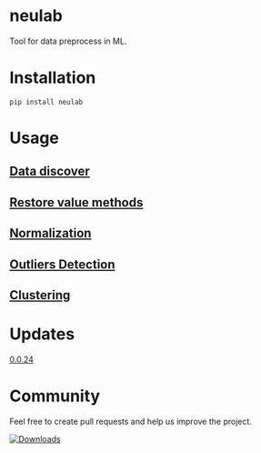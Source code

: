 # neulab
Tool for data preprocess in ML.

# Installation
```
pip install neulab
```
# Usage

## [Data discover](docs/README_discover.md)

## [Restore value methods](docs/README_restore.md)

## [Normalization](docs/README_normalization.md)

## [Outliers Detection](docs/README_out.md)

## [Clustering](docs/README_cluster.md)

# Updates
[0.0.24](docs/vers_hist/0.0.24.md)

# Community
Feel free to create pull requests and help us improve the project.

[![Downloads](https://pepy.tech/badge/neulab)](https://pepy.tech/project/neulab)
